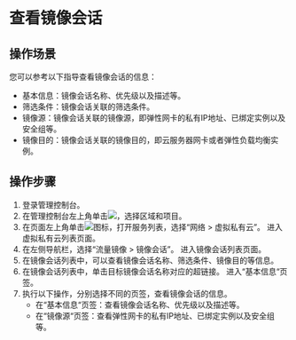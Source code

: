 # 查看镜像会话<a name="vpc_mirror_19"></a>
## 操作场景<a name="section63754362135"></a>
您可以参考以下指导查看镜像会话的信息：
-   基本信息：镜像会话名称、优先级以及描述等。
-   筛选条件：镜像会话关联的筛选条件。
-   镜像源：镜像会话关联的镜像源，即弹性网卡的私有IP地址、已绑定实例以及安全组等。
-   镜像目的：镜像会话关联的镜像目的，即云服务器网卡或者弹性负载均衡实例。
## 操作步骤<a name="section6137291372"></a>
1.  登录管理控制台。
1.  在管理控制台左上角单击![](figures/icon-region-24.png)，选择区域和项目。
2.  在页面左上角单击![](figures/zh-cn_image_0000001675257257.png)图标，打开服务列表，选择“网络 \> 虚拟私有云”。
    进入虚拟私有云列表页面。
3.  在左侧导航栏，选择“流量镜像 \> 镜像会话”。
    进入镜像会话列表页面。
4.  在镜像会话列表中，可以查看镜像会话名称、筛选条件、镜像目的等信息。
5.  在镜像会话列表中，单击目标镜像会话名称对应的超链接。
    进入“基本信息“页签。
6.  执行以下操作，分别选择不同的页签，查看镜像会话的信息。
    -   在“基本信息“页签：查看镜像会话名称、优先级以及描述等。
    -   在“镜像源“页签：查看弹性网卡的私有IP地址、已绑定实例以及安全组等。
